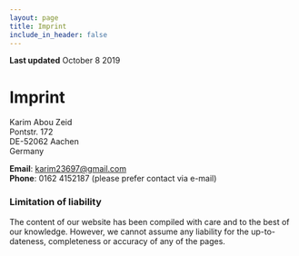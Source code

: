 ```yaml
---
layout: page
title: Imprint
include_in_header: false
---
```


**Last updated**
October 8 2019

Imprint
=======

Karim Abou Zeid  
Pontstr. 172  
DE-52062 Aachen  
Germany

**Email**: karim23697@gmail.com  
**Phone**: 0162 4152187 (please prefer contact via e-mail)

### Limitation of liability
The content of our website has been compiled with care and to the best of our knowledge. However, we cannot assume any liability for the up-to-dateness, completeness or accuracy of any of the pages.